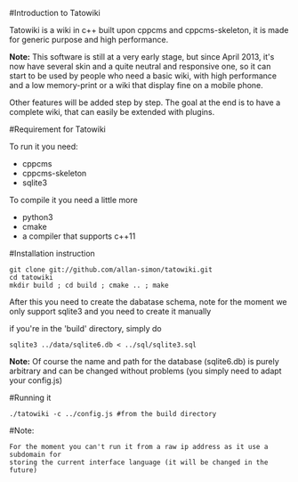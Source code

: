 #Introduction to Tatowiki

Tatowiki is a wiki in c++ built upon cppcms and cppcms-skeleton, it is made for generic purpose and high performance.

**Note:** This software is still at a very early stage, but since April 2013, it's now have several skin and a quite neutral and responsive one, so it can start to be used by people who need a basic wiki, with high performance and a low memory-print or a wiki that display fine on a mobile phone.

Other features will be added step by step. The goal at the end is to have a complete wiki, that can easily be extended with plugins. 

#Requirement for Tatowiki

To run it you need:
    
  * cppcms
  * cppcms-skeleton
  * sqlite3 

To compile it you need a little more

  * python3 
  * cmake 
  * a compiler that supports c++11

#Installation instruction
    

    git clone git://github.com/allan-simon/tatowiki.git
    cd tatowiki
    mkdir build ; cd build ; cmake .. ; make

After this you need to create the dabatase schema, note for the moment we
only support sqlite3 and you need to create it manually 

if you're in the 'build' directory, simply do 

    sqlite3 ../data/sqlite6.db < ../sql/sqlite3.sql

**Note:** Of course the name and path for the database (sqlite6.db) is purely
arbitrary and can be changed without problems (you simply need to adapt your
config.js)


#Running it 

    ./tatowiki -c ../config.js #from the build directory


#Note:

    For the moment you can't run it from a raw ip address as it use a subdomain for
    storing the current interface language (it will be changed in the future)


